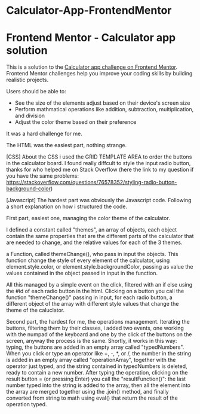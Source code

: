 # Calculator-App-FrontendMentor
# Frontend Mentor - Calculator app solution

This is a solution to the [Calculator app challenge on Frontend Mentor](https://www.frontendmentor.io/challenges/calculator-app-9lteq5N29). Frontend Mentor challenges help you improve your coding skills by building realistic projects. 

Users should be able to:

- See the size of the elements adjust based on their device's screen size
- Perform mathmatical operations like addition, subtraction, multiplication, and division
- Adjust the color theme based on their preference

It was a hard challenge for me. 

The HTML was the easiest part, nothing strange.

[CSS]
About the CSS i used the GRID TEMPLATE AREA to order the buttons in the calculator board.
I found really diffcult to style the input radio button, thanks for who helped me on Stack Overflow (here the link to my question if you have the same problems: https://stackoverflow.com/questions/76578352/styling-radio-button-background-color) 

[Javascript]
The hardest part was obviously the Javascript code. Following a short explanation on how i structured the code.

First part, easiest one, managing the color theme of the calculator.

I defined a constant called "themes", an array of objects, each object contain the same properties that are the different parts of the calculator that are needed to change, and the relative values for each of the 3 themes.

a Function, called themeChange(), who pass in input the objects. This function change the style of every element of the calculator, using element.style.color, or element.style.backgroundColor, passing as value the values contained in the object passed in input in the function.

All this managed by a simple event on the click, filtered with an if else using the #id of each radio button in the html. Clicking on a button you call the function "themeChange()" passing in input, for each radio button, a different object of the array with different style values that change the theme of the caluclator.

Second part, the hardest for me, the operations management.
Iterating the buttons, filtering them by their classes, i added two events, one working with the numpad of the keyboard and one by the click of the buttons on the screen, anyway the process is the same.
Shortly, it works in this way: typing, the buttons are added in an empty array called "typedNumbers". When you click or type an operator like +, -, *, or /, the number in the string is added in an empty array called "operationArray", together with the operator just typed, and the string contained in typedNumbers is deleted, ready to contain a new number. After typing the operation, clicking on the result button = (or pressing Enter) you call the "resultFunction()": the last number typed into the string is added to the array, then all the element into the array are merged together using the .join() method, and finally converted from string to math using eval() that return the result of the operation typed.

